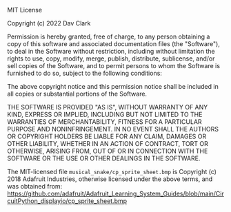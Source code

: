 MIT License

Copyright (c) 2022 Dav Clark

Permission is hereby granted, free of charge, to any person obtaining a copy
of this software and associated documentation files (the "Software"), to deal
in the Software without restriction, including without limitation the rights
to use, copy, modify, merge, publish, distribute, sublicense, and/or sell
copies of the Software, and to permit persons to whom the Software is
furnished to do so, subject to the following conditions:

The above copyright notice and this permission notice shall be included in all
copies or substantial portions of the Software.

THE SOFTWARE IS PROVIDED "AS IS", WITHOUT WARRANTY OF ANY KIND, EXPRESS OR
IMPLIED, INCLUDING BUT NOT LIMITED TO THE WARRANTIES OF MERCHANTABILITY,
FITNESS FOR A PARTICULAR PURPOSE AND NONINFRINGEMENT. IN NO EVENT SHALL THE
AUTHORS OR COPYRIGHT HOLDERS BE LIABLE FOR ANY CLAIM, DAMAGES OR OTHER
LIABILITY, WHETHER IN AN ACTION OF CONTRACT, TORT OR OTHERWISE, ARISING FROM,
OUT OF OR IN CONNECTION WITH THE SOFTWARE OR THE USE OR OTHER DEALINGS IN THE
SOFTWARE.


The MIT-licensed file `musical_snake/cp_sprite_sheet.bmp` is Copyright (c) 2018 Adafruit Industries,
otherwise licensed under the above terms, and was obtained from:
https://github.com/adafruit/Adafruit_Learning_System_Guides/blob/main/CircuitPython_displayio/cp_sprite_sheet.bmp

